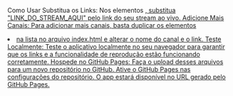Como Usar
Substitua os Links: Nos elementos <a href="#" data-stream-url="LINK_DO_STREAM_AQUI" class="channel-link">, substitua "LINK_DO_STREAM_AQUI" pelo link do seu stream ao vivo.
Adicione Mais Canais: Para adicionar mais canais, basta duplicar os elementos <li> na lista no arquivo index.html e alterar o nome do canal e o link.
Teste Localmente: Teste o aplicativo localmente no seu navegador para garantir que os links e a funcionalidade de reprodução estão funcionando corretamente.
Hospede no GitHub Pages:
Faça o upload desses arquivos para um novo repositório no GitHub.
Ative o GitHub Pages nas configurações do repositório.
O app estará disponível no URL gerado pelo GitHub Pages.
